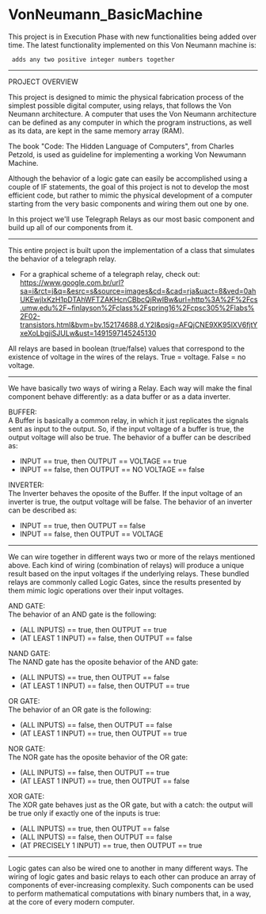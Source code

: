 # VonNeumann_BasicMachine

This project is in Execution Phase with new functionalities being added over time. The latest functionality implemented on this Von Neumann machine is:

     adds any two positive integer numbers together
     
---
PROJECT OVERVIEW

This project is designed to mimic the physical fabrication process of the simplest possible digital computer, using relays, that follows the Von Neumann architecture. A computer that uses the Von Neumann architecture can be defined as any computer in which the program instructions, as well as its data, are kept in the same memory array (RAM).

The book "Code: The Hidden Language of Computers", from Charles Petzold, is used as guideline for implementing a working Von Newumann Machine.

Although the behavior of a logic gate can easily be accomplished using a couple of IF statements, the goal of this project is not to develop the most efficient code, but rather to mimic the physical development of a computer starting from the very basic components and wiring them out one by one.

In this project we'll use Telegraph Relays as our most basic component and build up all of our components from it.

---
This entire project is built upon the implementation of a class that simulates the behavior of a telegraph relay.
- For a graphical scheme of a telegraph relay, check out: https://www.google.com.br/url?sa=i&rct=j&q=&esrc=s&source=images&cd=&cad=rja&uact=8&ved=0ahUKEwjlxKzH1pDTAhWFTZAKHcnCBbcQjRwIBw&url=http%3A%2F%2Fcs.umw.edu%2F~finlayson%2Fclass%2Fspring16%2Fcpsc305%2Flabs%2F02-transistors.html&bvm=bv.152174688,d.Y2I&psig=AFQjCNE9XK95lXV6fjtYxeXoLbgjiSJULw&ust=1491597145245130

All relays are based in boolean (true/false) values that correspond to the existence of voltage in the wires of the relays. True = voltage. False = no voltage.

---
We have basically two ways of wiring a Relay. Each way will make the final component behave differently: as a data buffer or as a data inverter.

BUFFER:  
A Buffer is basically a common relay, in which it just replicates the signals sent as input to the output.
So, if the input voltage of a buffer is true, the output voltage will also be true.
The behavior of a buffer can be described as:

- INPUT == true, then OUTPUT == VOLTAGE == true
- INPUT == false, then OUTPUT == NO VOLTAGE == false

INVERTER:  
The Inverter behaves the oposite of the Buffer.
If the input voltage of an inverter is true, the output voltage will be false.
The behavior of an inverter can be described as:

- INPUT == true, then OUTPUT == false
- INPUT == false, then OUTPUT == VOLTAGE

---
We can wire together in different ways two or more of the relays mentioned above. Each kind of wiring (combination of relays) will produce a unique result based on the input voltages if the underlying relays. These bundled relays are commonly called Logic Gates, since the results presented by them mimic logic operations over their input voltages.

AND GATE:  
The behavior of an AND gate is the following:
- (ALL INPUTS) == true, then OUTPUT ==  true
- (AT LEAST 1 INPUT) == false, then OUTPUT ==  false

NAND GATE:  
The NAND gate has the oposite behavior of the AND gate:
- (ALL INPUTS) == true, then OUTPUT ==  false
- (AT LEAST 1 INPUT) == false, then OUTPUT ==  true

OR GATE:  
The behavior of an OR gate is the following:
- (ALL INPUTS) == false, then OUTPUT ==  false
- (AT LEAST 1 INPUT) == true, then OUTPUT ==  true

NOR GATE:  
The NOR gate has the oposite behavior of the OR gate:
- (ALL INPUTS) == false, then OUTPUT ==  true
- (AT LEAST 1 INPUT) == true, then OUTPUT ==  false

XOR GATE:  
The XOR gate behaves just as the OR gate, but with a catch: the output will be true only if exactly one of the inputs is true:
- (ALL INPUTS) == true, then OUTPUT ==  false
- (ALL INPUTS) == false, then OUTPUT ==  false
- (AT PRECISELY 1 INPUT) == true, then OUTPUT ==  true

---
Logic gates can also be wired one to another in many different ways. The wiring of logic gates and basic relays to each other can produce an array of components of ever-increasing complexity. Such components can be used to perform mathematical computations with binary numbers that, in a way, at the core of every modern computer.
